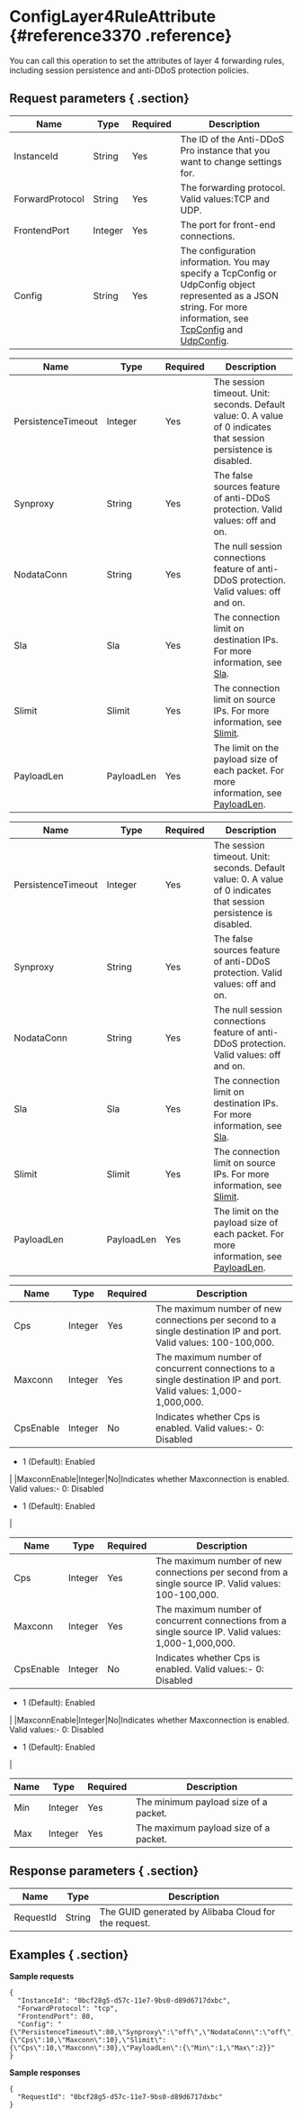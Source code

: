 # ConfigLayer4RuleAttribute {#reference3370 .reference}

You can call this operation to set the attributes of layer 4 forwarding rules, including session persistence and anti-DDoS protection policies.

## Request parameters { .section}

|Name|Type|Required|Description|
|----|----|--------|-----------|
|InstanceId|String|Yes|The ID of the Anti-DDoS Pro instance that you want to change settings for.|
|ForwardProtocol|String|Yes|The forwarding protocol. Valid values:TCP and UDP.|
|FrontendPort|Integer|Yes|The port for front-end connections.|
|Config|String|Yes|The configuration information. You may specify a TcpConfig or UdpConfig object represented as a JSON string. For more information, see [TcpConfig](#) and [UdpConfig](#).|

|Name|Type|Required|Description|
|----|----|--------|-----------|
|PersistenceTimeout|Integer|Yes|The session timeout. Unit: seconds. Default value: 0. A value of 0 indicates that session persistence is disabled.|
|Synproxy|String|Yes|The false sources feature of anti-DDoS protection. Valid values: off and on.|
|NodataConn|String|Yes|The null session connections feature of anti-DDoS protection. Valid values: off and on.|
|Sla|Sla|Yes|The connection limit on destination IPs. For more information, see [Sla](#).|
|Slimit|Slimit|Yes|The connection limit on source IPs. For more information, see [Slimit](#).|
|PayloadLen|PayloadLen|Yes|The limit on the payload size of each packet. For more information, see [PayloadLen](#).|

|Name|Type|Required|Description|
|----|----|--------|-----------|
|PersistenceTimeout|Integer|Yes|The session timeout. Unit: seconds. Default value: 0. A value of 0 indicates that session persistence is disabled.|
|Synproxy|String|Yes|The false sources feature of anti-DDoS protection. Valid values: off and on.|
|NodataConn|String|Yes|The null session connections feature of anti-DDoS protection. Valid values: off and on.|
|Sla|Sla|Yes|The connection limit on destination IPs. For more information, see [Sla](#).|
|Slimit|Slimit|Yes|The connection limit on source IPs. For more information, see [Slimit](#).|
|PayloadLen|PayloadLen|Yes|The limit on the payload size of each packet. For more information, see [PayloadLen](#).|

|Name|Type|Required|Description|
|----|----|--------|-----------|
|Cps|Integer|Yes|The maximum number of new connections per second to a single destination IP and port. Valid values: 100-100,000.|
|Maxconn|Integer|Yes|The maximum number of concurrent connections to a single destination IP and port. Valid values: 1,000-1,000,000.|
|CpsEnable|Integer|No|Indicates whether Cps is enabled. Valid values:-   0: Disabled
-   1 \(Default\): Enabled

|
|MaxconnEnable|Integer|No|Indicates whether Maxconnection is enabled. Valid values:-   0: Disabled
-   1 \(Default\): Enabled

|

|Name|Type|Required|Description|
|----|----|--------|-----------|
|Cps|Integer|Yes|The maximum number of new connections per second from a single source IP. Valid values: 100-100,000.|
|Maxconn|Integer|Yes|The maximum number of concurrent connections from a single source IP. Valid values: 1,000-1,000,000.|
|CpsEnable|Integer|No|Indicates whether Cps is enabled. Valid values:-   0: Disabled
-   1 \(Default\): Enabled

|
|MaxconnEnable|Integer|No|Indicates whether Maxconnection is enabled. Valid values:-   0: Disabled
-   1 \(Default\): Enabled

|

|Name|Type|Required|Description|
|----|----|--------|-----------|
|Min|Integer|Yes|The minimum payload size of a packet.|
|Max|Integer|Yes|The maximum payload size of a packet.|

## Response parameters { .section}

|Name|Type|Description|
|----|----|-----------|
|RequestId|String|The GUID generated by Alibaba Cloud for the request.|

## Examples { .section}

**Sample requests**

```
{
  "InstanceId": "0bcf28g5-d57c-11e7-9bs0-d89d6717dxbc",
  "ForwardProtocol": "tcp",
  "FrontendPort": 80,
  "Config": "{\"PersistenceTimeout\":80,\"Synproxy\":\"off\",\"NodataConn\":\"off\",\"Sla\":{\"Cps\":10,\"Maxconn\":10},\"Slimit\":{\"Cps\":10,\"Maxconn\":30},\"PayloadLen\":{\"Min\":1,\"Max\":2}}"
}

```

**Sample responses**

```
{
  "RequestId": "0bcf28g5-d57c-11e7-9bs0-d89d6717dxbc"
}

```

